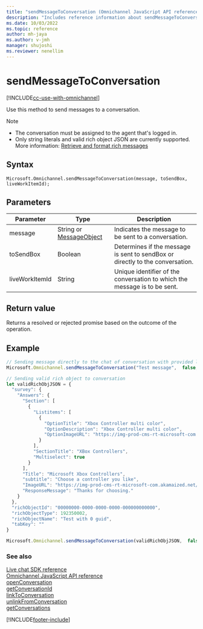 ```yaml
---
title: "sendMessageToConversation (Omnichannel JavaScript API reference) | MicrosoftDocs"
description: "Includes reference information about sendMessageToConversation method, syntax, and parameters in Omnichannel JavaScript API reference."
ms.date: 10/03/2022
ms.topic: reference
author: mh-jaya
ms.author: v-jmh
manager: shujoshi
ms.reviewer: nenellim
---
```

# sendMessageToConversation

[!INCLUDE[cc-use-with-omnichannel](../../../../includes/cc-use-with-omnichannel.md)]

Use this method to send messages to a conversation.  

> [!Note]
> - The conversation must be assigned to the agent that's logged in.
> - Only string literals and valid rich object JSON are currently supported. More information: [Retrieve and format rich messages](message-object.md) 

## Syntax

`Microsoft.Omnichannel.sendMessageToConversation(message, toSendBox, liveWorkItemId);`

## Parameters

| Parameter         | Type    | Description |
| ----------------- | ------- | ----------- |
| message           | String or [MessageObject](message-object.md)   | Indicates the message to be sent to a conversation. | 
| toSendBox         | Boolean  | Determines if the message is sent to sendBox or directly to the conversation. |
| liveWorkItemId    | String  | Unique identifier of the conversation to which the message is to be sent. |

## Return value

Returns a resolved or rejected promise based on the outcome of the operation. 

## Example

```javascript
// Sending message directly to the chat of conversation with provided liveWorkItemId
Microsoft.Omnichannel.sendMessageToConversation("Test message",  false, "00000000-0000-0000-0000-000000000000");
```

```javascript
// Sending valid rich object to conversation
let validRichObjJSON = {
  "survey": {
    "Answers": {
      "Section": [
        {
          "Listitems": [
            {
              "OptionTitle": "Xbox Controller multi color",
              "OptionDescription": "Xbox Controller multi color",
              "OptionImageURL": "https://img-prod-cms-rt-microsoft-com.akamaized.net/cms/api/am/imageFileData/RWwBPt?ver=d74f&w=270&h=222&q=90&m=6&p=48&b=%23FFFFFFFF&f=png&o=f&aim=true"
            }
          ],
          "SectionTitle": "XBox Controllers",
          "Multiselect": true
        }
      ],
      "Title": "Microsoft Xbox Controllers",
      "subtitle": "Choose a controller you like",
      "ImageURL": "https://img-prod-cms-rt-microsoft-com.akamaized.net/cms/api/am/imageFileData/RE2XP73?ver=7371&w=270&h=222&q=90&m=6&p=48&b=%23FFFFFFFF&f=png&o=f&aim=true",
      "ResponseMessage": "Thanks for choosing."
    }
  },
  "richObjectId": "00000000-0000-0000-0000-000000000000",
  "richObjectType": 192350002,
  "richObjectName": "Test with 0 guid",
  "tabKey": ""
}

Microsoft.Omnichannel.sendMessageToConversation(validRichObjJSON,  false);
```

### See also

[Live chat SDK reference](../../omnichannel-reference.md)  
[Omnichannel JavaScript API reference](../../omnichannel-api-reference.md)  
[openConversation](openConversation.md)  
[getConversationId](getConversationId.md)  
[linkToConversation](linkToConversation.md)  
[unlinkFromConversation](unlinkFromConversation.md)  
[getConversations](getConversations.md)  

[!INCLUDE[footer-include](../../../../includes/footer-banner.md)]
